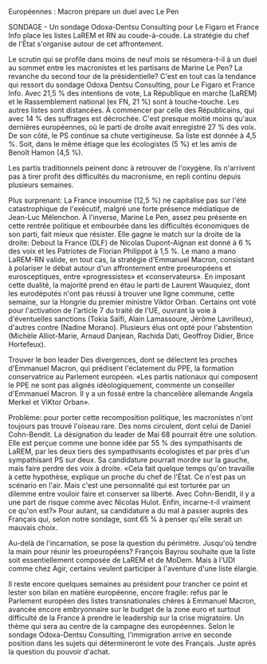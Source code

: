 Européennes : Macron prépare un duel avec Le Pen

SONDAGE - Un sondage Odoxa-Dentsu Consulting pour Le Figaro et France Info place les listes LaREM et RN au coude-à-coude. La stratégie du chef de l'État s'organise autour de cet affrontement.

Le scrutin qui se profile dans moins de neuf mois se résumera-t-il à un duel au sommet entre les macronistes et les partisans de Marine Le Pen? La revanche du second tour de la présidentielle? C'est en tout cas la tendance qui ressort du sondage Odoxa Dentsu Consulting, pour Le Figaro et France Info. Avec 21,5 % des intentions de vote, La République en marche (LaREM) et le Rassemblement national (ex FN, 21 %) sont à touche-touche. Les autres listes sont distancées. À commencer par celle des Républicains, qui avec 14 % des suffrages est décrochée. C'est presque moitié moins qu'aux dernières européennes, où le parti de droite avait enregistré 27 % des voix. De son côté, le PS continue sa chute vertigineuse. Sa liste est donnée à 4,5 %. Soit, dans le même étiage que les écologistes (5 %) et les amis de Benoît Hamon (4,5 %).

Les partis traditionnels peinent donc à retrouver de l'oxygène. Ils n'arrivent pas à tirer profit des difficultés du macronisme, en repli continu depuis plusieurs semaines.


Plus surprenant: La France insoumise (12,5 %) ne capitalise pas sur l'été catastrophique de l'exécutif, malgré une forte présence médiatique de Jean-Luc Mélenchon. À l'inverse, Marine Le Pen, assez peu présente en cette rentrée politique et embourbée dans les difficultés économiques de son parti, fait mieux que résister. Elle gagne le match sur la droite de la droite: Debout la France (DLF) de Nicolas Dupont-Aignan est donné à 6 % des voix et les Patriotes de Florian Philippot à 1,5 %. Le mano a mano LaREM-RN valide, en tout cas, la stratégie d'Emmanuel Macron, consistant à polariser le débat autour d'un affrontement entre proeuropéens et eurosceptiques, entre «progressistes» et «conservateurs». En imposant cette dualité, la majorité prend en étau le parti de Laurent Wauquiez, dont les eurodéputés n'ont pas réussi à trouver une ligne commune, cette semaine, sur la Hongrie du premier ministre Viktor Orban. Certains ont voté pour l'activation de l'article 7 du traité de l'UE, ouvrant la voie à d'éventuelles sanctions (Tokia Saïfi, Alain Lamassoure, Jérôme Lavrilleux), d'autres contre (Nadine Morano). Plusieurs élus ont opté pour l'abstention (Michèle Alliot-Marie, Arnaud Danjean, Rachida Dati, Geoffroy Didier, Brice Hortefeux).

Trouver le bon leader
Des divergences, dont se délectent les proches d'Emmanuel Macron, qui prédisent l'éclatement du PPE, la formation conservatrice au Parlement européen. «Les partis nationaux qui composent le PPE ne sont pas alignés idéologiquement, commente un conseiller d'Emmanuel Macron. Il y a un fossé entre la chancelière allemande Angela Merkel et ViKtor Orban».

Problème: pour porter cette recomposition politique, les macronistes n'ont toujours pas trouvé l'oiseau rare. Des noms circulent, dont celui de Daniel Cohn-Bendit. La désignation du leader de Mai 68 pourrait être une solution. Elle est perçue comme une bonne idée par 55 % des sympathisants de LaREM, par les deux tiers des sympathisants écologistes et par près d'un sympathisant PS sur deux. Sa candidature pourrait mordre sur la gauche, mais faire perdre des voix à droite. «Cela fait quelque temps qu'on travaille à cette hypothèse, explique un proche du chef de l'État. Ce n'est pas un scénario en l'air. Mais c'est une personnalité qui est torturée par un dilemme entre vouloir faire et conserver sa liberté. Avec Cohn-Bendit, il y a une part de risque comme avec Nicolas Hulot. Enfin, incarne-t-il vraiment ce qu'on est?» Pour autant, sa candidature a du mal à passer auprès des Français qui, selon notre sondage, sont 65 % à penser qu'elle serait un mauvais choix.

Au-delà de l'incarnation, se pose la question du périmètre. Jusqu'où tendre la main pour réunir les proeuropéens? François Bayrou souhaite que la liste soit essentiellement composée de LaREM et de MoDem. Mais à l'UDI comme chez Agir, certains veulent participer à l'aventure d'une liste élargie.

Il reste encore quelques semaines au président pour trancher ce point et lester son bilan en matière européenne, encore fragile: refus par le Parlement européen des listes transnationales chères à Emmanuel Macron, avancée encore embryonnaire sur le budget de la zone euro et surtout difficulté de la France à prendre le leadership sur la crise migratoire. Un thème qui sera au centre de la campagne des européennes. Selon le sondage Odoxa-Dentsu Consulting, l'immigration arrive en seconde position dans les sujets qui détermineront le vote des Français. Juste après la question du pouvoir d'achat.
